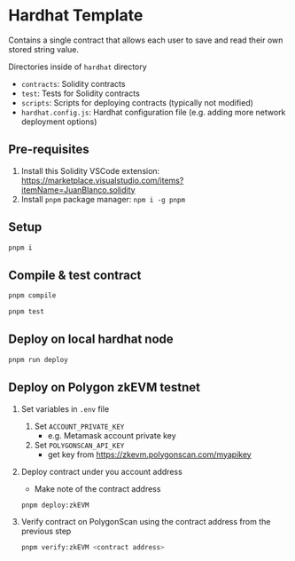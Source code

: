 # Hardhat Template

Contains a single contract that allows each user to save and read their own stored string value.

Directories inside of `hardhat` directory

-   `contracts`: Solidity contracts
-   `test`: Tests for Solidity contracts
-   `scripts`: Scripts for deploying contracts (typically not modified)
-   `hardhat.config.js`: Hardhat configuration file (e.g. adding more network deployment options)

## Pre-requisites

1. Install this Solidity VSCode extension: https://marketplace.visualstudio.com/items?itemName=JuanBlanco.solidity
2. Install `pnpm` package manager: `npm i -g pnpm`

## Setup

```bash
pnpm i
```

## Compile & test contract

```bash
pnpm compile

pnpm test
```

## Deploy on local hardhat node

```bash
pnpm run deploy
```

## Deploy on Polygon zkEVM testnet

1. Set variables in `.env` file

    1. Set `ACCOUNT_PRIVATE_KEY`
        - e.g. Metamask account private key
    2. Set `POLYGONSCAN_API_KEY`
        - get key from https://zkevm.polygonscan.com/myapikey

2. Deploy contract under you account address

    - Make note of the contract address

    ```bash
    pnpm deploy:zkEVM
    ```

3. Verify contract on PolygonScan using the contract address from the previous step

    ```bash
    pnpm verify:zkEVM <contract address>
    ```
